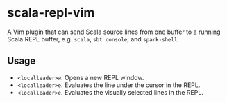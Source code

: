 # scala-repl-vim

A Vim plugin that can send Scala source lines from one buffer to a running
Scala REPL buffer, e.g. `scala`, `sbt console`, and `spark-shell`.

## Usage

- `<localleader>w`. Opens a new REPL window.
- `<localleader>e`. Evaluates the line under the cursor in the REPL.
- `<localleader>e`. Evaluates the visually selected lines in the REPL.

